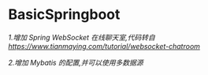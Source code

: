 # BasicSpringboot

*1.增加 Spring WebSocket 在线聊天室,代码转自 https://www.tianmaying.com/tutorial/websocket-chatroom*

*2.增加 Mybatis 的配置,并可以使用多数据源*